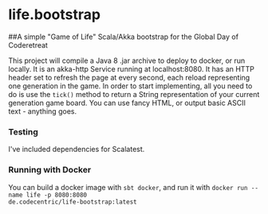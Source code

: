 # life.bootstrap
##A simple "Game of Life" Scala/Akka bootstrap for the Global Day of Coderetreat

This project will compile a Java 8 .jar archive to deploy to docker, or run locally. It is an akka-http Service running at localhost:8080.
It has an HTTP header set to refresh the page at every second, each reload representing one generation in the game.
In order to start implementing, all you need to do is use the <code>tick()</code> method to return a String representation of your current generation game board. 
You can use fancy HTML, or output basic ASCII text - anything goes. 

### Testing
I've included dependencies for Scalatest.

### Running with Docker
You can build a docker image with <code>sbt docker</code>, and run it with <code>docker run --name life -p 8080:8080 de.codecentric/life-bootstrap:latest</code>